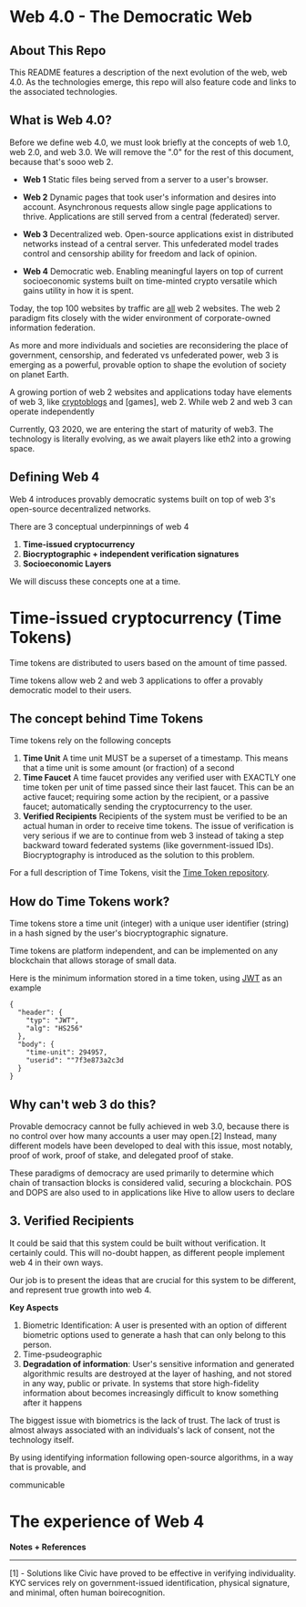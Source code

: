 # Web 4.0 - The Democratic Web

## About This Repo 

This README features a description of the next evolution of the web, web 4.0. As the technologies emerge, this repo will also feature code and links to the  associated technologies.

## What is Web 4.0?

Before we define web 4.0, we must look briefly at the concepts of web 1.0, web 2.0, and web 3.0. We will remove the ".0" for the rest of this document, because that's sooo web 2.

 - **Web 1**
Static files being served from a server to a user's browser.
 - **Web 2**
Dynamic pages that took user's information and desires into account. Asynchronous requests allow single page applications to thrive. Applications are still served from a central (federated) server.

 - **Web 3**
Decentralized web. Open-source applications exist in distributed networks instead of a central server. This unfederated model trades control and censorship ability for freedom and lack of opinion. 

 - **Web 4**
Democratic web. Enabling meaningful layers on top of current socioeconomic systems built on time-minted crypto versatile which gains utility in how it is spent. 

Today, the top 100 websites by traffic are [all](https://www.alexa.com/topsites) web 2 websites. The web 2 paradigm fits closely with the wider environment of corporate-owned information federation. 

As more and more individuals and societies are reconsidering the place of government, censorship,   and federated vs unfederated power, web 3 is emerging as a powerful, provable option to shape the evolution of society on planet Earth. 

A growing portion of web 2 websites and applications today have elements of web 3, like [cryptoblogs](https://peakd.com) and [games], web 2. While web 2 and web 3 can operate independently

Currently, Q3 2020, we are entering the start of maturity of web3. The technology is literally evolving, as we await players like eth2 into a growing space. 

## Defining Web 4
Web 4 introduces provably democratic systems built on top of web 3's open-source decentralized networks. 

There are 3 conceptual underpinnings of web 4

 1. **Time-issued cryptocurrency** 
 2. **Biocryptographic + independent verification signatures**
 3. **Socioeconomic Layers**

We will discuss these concepts one at a time.

# Time-issued cryptocurrency (Time Tokens) 

Time tokens are distributed to users based on the amount of time passed.  

Time tokens allow web 2 and web 3 applications to offer a provably democratic model to their users. 

## The concept behind Time Tokens

Time tokens rely on the following concepts

 1. **Time Unit**
A time unit MUST be a superset of a timestamp. This means that a time unit is some amount (or fraction) of a second
 2. **Time Faucet**
A time faucet provides any verified user with EXACTLY one time token per unit of time passed since their last faucet. This can be an active faucet; requiring some action by the recipient, or a passive faucet; automatically sending the cryptocurrency to the user.
 3. **Verified Recipients**
Recipients of the system must be verified to be an actual human in order to receive time tokens. The issue of verification is very serious if we are to continue from web 3 instead of taking a step backward toward federated systems (like government-issued IDs). Biocryptography is introduced as the solution to this problem.  


For a full description of Time Tokens, visit the  [Time Token repository](https://github.com/dougbutner/time-token). 


## How do Time Tokens work?
Time tokens store a time unit (integer) with a unique user identifier (string) in a hash signed by the user's biocryptographic signature.

Time tokens are platform independent, and can be implemented on any blockchain that allows storage of small data.

Here is the minimum information stored in a time token, using [JWT](https://jwt.io/introduction/) as an example

    {
      "header": {
        "typ": "JWT",
        "alg": "HS256"
      },
      "body": {
        "time-unit": 294957,
        "userid": ""7f3e873a2c3d
      }
    }



## Why can't web 3 do this?
Provable democracy cannot be fully achieved in web 3.0, because there is no control over how many accounts a user may open.[2] Instead, many different models have been developed to deal with this issue, most notably, proof of work, proof of stake, and delegated proof of stake. 

These paradigms of democracy are used primarily to determine which chain of transaction blocks is considered valid, securing a blockchain. POS and DOPS are also used to in applications like Hive to allow users to declare 


## **3. Verified Recipients**
It could be said that this system could be built without verification. It certainly could. This will no-doubt happen, as different people implement web 4 in their own ways. 

Our job is to present the ideas that are crucial for this system to be different, and represent true growth into web 4. 


**Key Aspects** 
1. Biometric Identification: A user is presented with an option of different biometric options used to generate a hash that can only belong to this person. 
3. Time-psudeographic
2. **Degradation of information**: User's sensitive information and generated algorithmic results are destroyed at the layer of hashing, and not stored in any way, public or private. In systems that store high-fidelity information about  becomes increasingly difficult to know something after it happens


The biggest issue with biometrics is the lack of trust. The lack of trust is almost always associated with an individuals's lack of consent, not the technology itself. 

By using identifying information following open-source algorithms, in a way that is provable, and 

communicable 




# The experience of Web 4


**Notes + References**
___

[1] - Solutions like Civic have proved to be effective in verifying individuality. KYC services rely on government-issued identification, physical signature, and minimal, often human boirecognition.
<!--stackedit_data:
eyJoaXN0b3J5IjpbOTk1OTEyOTg0LC0xNTA1MjgzNzA4LC0xOT
Q2OTE3Njc5LC05NDk3NzA5MTEsLTEwOTg0NTI4MzAsMjA3MjQ5
Nzg1LC04MzU1MTc2NzgsOTkzNDkxNDEwLC0xODk1ODA0NDM3LD
E1OTgzMjA0MywtMzQ1ODc2OTEzLDE2NzU0MDMyMjIsLTEwODg4
NTI2MjEsLTYxODM2MzE5OCwzNjM0NzY0MjEsLTE1NTEwOTQyNj
UsMTk1MjcyMzU1OCwxNzA1MDY1ODUsNTA4OTQyMjM1LDM2ODIx
NDY3NV19
-->